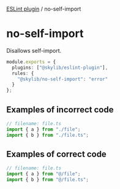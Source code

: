 [ESLint plugin](index.md) / no-self-import

# no-self-import

Disallows self-import.

```ts
module.exports = {
  plugins: ["@skylib/eslint-plugin"],
  rules: {
    "@skylib/no-self-import": "error"
  }
};
```

## Examples of incorrect code

```ts
// filename: file.ts
import { a } from "./file";
import { b } from "./file.ts";
```

## Examples of correct code

```ts
// filename: file.ts
import { a } from "@/file";
import { b } from "@/file.ts";
```